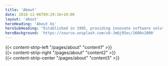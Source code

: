 ```yaml
---
title: 'About'
date: 2018-12-06T09:29:16+10:00
layout: 'about'
heroHeading: 'About Us'
heroSubHeading: "Established in 1995, providing innovate software solutions."
heroBackground: 'https://source.unsplash.com/sO-JmQj95ec/1600x1000'
---
```


<div>
{{< content-strip-left "/pages/about" "content1" >}}
</div>
<div>
{{< content-strip-right "/pages/about" "content2" >}}
</div>
<div>
{{< content-strip-center "/pages/about" "content3" >}}
</div>

